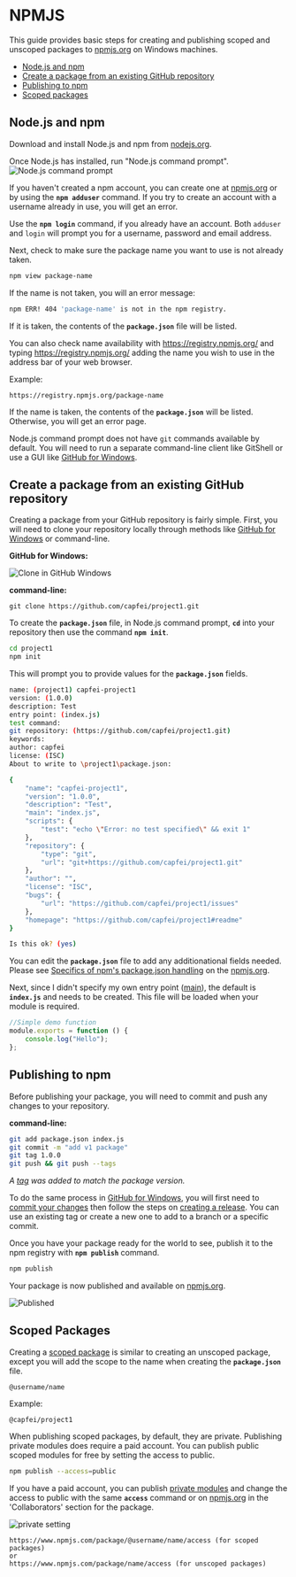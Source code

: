 <properties title="" pageTitle="NPMJS" description="Basic steps for creating and publishing packages to npm" metaKeywords="" services="" solutions="" documentationCenter="" authors="capfei" videoId="" scriptId="" manager="required" />

<tags ms.service="" ms.devlang="" ms.topic="article" ms.tgt_pltfrm="" ms.workload="" ms.date="06/22/2015" ms.author="capfei" />

# NPMJS #

This guide provides basic steps for creating and publishing scoped and unscoped packages to [npmjs.org] on Windows machines.

 - [Node.js and npm]
 - [Create a package from an existing GitHub repository]
 - [Publishing to npm]
 - [Scoped packages]


## Node.js and npm

Download and install Node.js and npm from [nodejs.org].

Once Node.js has installed, run "Node.js command prompt". 
![][nodejs command prompt]

If you haven't created a npm account, you can create one at [npmjs.org] or by using the **`npm adduser`** command. If you try to create an account with a username already in use, you will get an error.  

Use the **`npm login`** command, if you already have an account. Both `adduser` and `login` will prompt you for a username, password and email address.

Next, check to make sure the package name you want to use is not already taken. 
```bash
npm view package-name
```
If the name is not taken, you will an error message:
```bash
npm ERR! 404 'package-name' is not in the npm registry.
```
If it is taken, the contents of the **`package.json`** file will be listed. 

You can also check name availability with https://registry.npmjs.org/ and typing https://registry.npmjs.org/ adding the name you wish to use in the address bar of your web browser. 

Example:
```
https://registry.npmjs.org/package-name
```
If the name is taken, the contents of the **`package.json`** will be listed. Otherwise, you will get an error page. 

Node.js command prompt does not have `git` commands available by default. You will need to run a separate command-line client like GitShell or use a GUI like [GitHub for Windows].


## Create a package from an existing GitHub repository

Creating a package from your GitHub repository is fairly simple. First, you will need to clone your repository locally through methods like [GitHub for Windows] or command-line.

**GitHub for Windows:**

![Clone in GitHub Windows][GitHubWinClon]

**command-line:**
```
git clone https://github.com/capfei/project1.git
```
To create the **`package.json`** file, in Node.js command prompt, **`cd`** into your repository then use the command **`npm init`**.
```bash
cd project1
npm init
```
This will prompt you to provide values for the **`package.json`** fields.
```bash
name: (project1) capfei-project1
version: (1.0.0)
description: Test
entry point: (index.js)
test command: 
git repository: (https://github.com/capfei/project1.git)
keywords:
author: capfei
license: (ISC)
About to write to \project1\package.json:

{
	"name": "capfei-project1",
	"version": "1.0.0",
	"description": "Test",
	"main": "index.js",
	"scripts": {
		"test": "echo \"Error: no test specified\" && exit 1"
	},
	"repository": {
		"type": "git",
		"url": "git+https://github.com/capfei/project1.git"
	},
	"author": "",
	"license": "ISC",
	"bugs": {
		"url": "https://github.com/capfei/project1/issues"
	},
	"homepage": "https://github.com/capfei/project1#readme"
}

Is this ok? (yes) 
```
You can edit the **`package.json`** file to add any additionational fields needed. Please see [Specifics of npm's package.json handling] on the [npmjs.org].

Next, since I didn't specify my own entry point ([main]), the default is **`index.js`** and needs to be created. This file will be loaded when your module is required. 
```javascript
//Simple demo function
module.exports = function () {
	console.log("Hello");	
};
``` 


## Publishing to npm

Before publishing your package, you will need to commit and push any changes to your repository. 

**command-line:**
```bash
git add package.json index.js
git commit -m "add v1 package"
git tag 1.0.0
git push && git push --tags
```
*A [tag] was added to match the package version.*

To do the same process in [GitHub for Windows], you will first need to [commit your changes] then follow the steps on [creating a release]. You can use an existing tag or create a new one to add to a branch or a specific commit.

Once you have your package ready for the world to see, publish it to the npm registry with **`npm publish`** command.
```bash
npm publish
```
Your package is now published and available on [npmjs.org].

![][published]


## Scoped Packages

Creating a [scoped package] is similar to creating an unscoped package, except you will add the scope to the name when creating the **`package.json`** file.
```
@username/name
```
Example:
```
@capfei/project1
```
When publishing scoped packages, by default, they are private. Publishing private modules does require a paid account. You can publish public scoped modules for free by setting the access to public.
```bash
npm publish --access=public
```
If you have a paid account, you can publish [private modules] and change the access to public with the same **`access`** command or on [npmjs.org] in the 'Collaborators' section for the package.

![][npm private setting]
```
https://www.npmjs.com/package/@username/name/access (for scoped packages)
or
https://www.npmjs.com/package/name/access (for unscoped packages)
```

<!--Anchors-->
[Node.js and npm]: #node.js-and-npm
[Create a package from an existing GitHub repository]: #create-a-package-from-an-existing-github-repository
[Publishing to npm]: #publishing-to-npm
[Scoped packages]: #scoped-packages

<!--Links-->
[npmjs.org]: https://www.npmjs.org "npmjs.org"
[nodejs.org]: https://nodejs.org/download/ "https://nodejs.org/download/"
[nodejs command prompt]: https://github.com/capfei/project1/blob/master/images/nodejs_command_prompt.PNG "Node.js command prompt"
[GitHub for Windows]: https://windows.github.com/ "GitHub for Windows"
[GitHubWinClon]: https://github.com/capfei/project1/blob/master/images/GitHubWinClon.PNG
[Specifics of npm's package.json handling]: https://docs.npmjs.com/files/package.json "package.json"
[main]: https://docs.npmjs.com/files/package.json#main "package.json#main"
[tag]: http://git-scm.com/book/en/v2/Git-Basics-Tagging "Git Basics - Tagging"
[commit your changes]: https://help.github.com/articles/synchronizing-repositories/ "GitHub for Windows - Synchronizing repositories"
[creating a release]: https://help.github.com/articles/creating-releases/ "GitHub - Creating Releases"
[published]: https://github.com/capfei/project1/blob/master/images/published.PNG "Published"
[scoped package]: https://docs.npmjs.com/misc/scope "npm - Scoped packages"
[private modules]: https://www.npmjs.com/private-modules "npm Private Modules"
[npm private setting]: https://github.com/capfei/project1/blob/master/images/npm_private_button.PNG "private setting"
